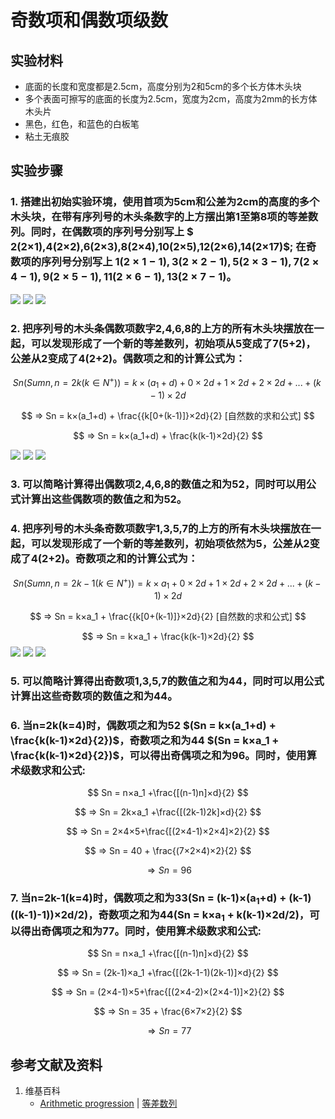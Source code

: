 # 奇数项和偶数项级数

## 实验材料

- 底面的长度和宽度都是2.5cm，高度分别为2和5cm的多个长方体木头块
- 多个表面可擦写的底面的长度为2.5cm，宽度为2cm，高度为2mm的长方体木头片
- 黑色，红色，和蓝色的白板笔
- 粘土无痕胶

## 实验步骤

### 1. 搭建出初始实验环境，使用首项为5cm和公差为2cm的高度的多个木头块，在带有序列号的木头条数字的上方摆出第1至第8项的等差数列。同时，在偶数项的序列号分别写上 $ 2(2×1),4(2×2),6(2×3),8(2×4),10(2×5),12(2×6),14(2×17)$; 在奇数项的序列号分别写上 $1(2×1-1),3(2×2-1),5(2×3-1),7(2×4-1),9(2×5-1),11(2×6-1),13(2×7-1)$。
![](/images/数系/等差数列/奇数项和偶数项级数/1a1.jpg)
![](/images/数系/等差数列/奇数项和偶数项级数/1a2.jpg)
![](/images/数系/等差数列/奇数项和偶数项级数/1a3.jpg)

### 2. 把序列号的木头条偶数项数字2,4,6,8的上方的所有木头块摆放在一起，可以发现形成了一个新的等差数列，初始项从5变成了7(5+2)，公差从2变成了4(2+2)。偶数项之和的计算公式为：

$$ Sn(Sumn, n=2k (k∈N^+)) = k×(a_1+d) + 0×2d + 1×2d + 2×2d + ... + (k-1)×2d $$

$$ ⇒ Sn = k×(a_1+d) + \frac{{k[0+(k-1)]}×2d}{2} [自然数的求和公式] $$

$$ ⇒ Sn = k×(a_1+d) + \frac{k(k-1)×2d}{2} $$

![](/images/数系/等差数列/奇数项和偶数项级数/2a1.jpg)
![](/images/数系/等差数列/奇数项和偶数项级数/2a2.jpg)
![](/images/数系/等差数列/奇数项和偶数项级数/2a3.jpg)

### 3. 可以简略计算得出偶数项2,4,6,8的数值之和为52，同时可以用公式计算出这些偶数项的数值之和为52。

### 4. 把序列号的木头条奇数项数字1,3,5,7的上方的所有木头块摆放在一起，可以发现形成了一个新的等差数列，初始项依然为5，公差从2变成了4(2+2)。奇数项之和的计算公式为：

$$ Sn(Sumn, n=2k-1 (k∈N^+)) = k×a_1 + 0×2d + 1×2d + 2×2d + ... + (k-1)×2d $$

$$ ⇒ Sn = k×a_1 + \frac{{k[0+(k-1)]}×2d}{2} [自然数的求和公式] $$

$$ ⇒ Sn = k×a_1 + \frac{k(k-1)×2d}{2} $$
![](/images/数系/等差数列/奇数项和偶数项级数/3a1.jpg)
![](/images/数系/等差数列/奇数项和偶数项级数/3a2.jpg)
![](/images/数系/等差数列/奇数项和偶数项级数/3a3.jpg)

### 5. 可以简略计算得出奇数项1,3,5,7的数值之和为44，同时可以用公式计算出这些奇数项的数值之和为44。

### 6. 当n=2k(k=4)时，偶数项之和为52 $(Sn = k×(a_1+d) + \frac{k(k-1)×2d}{2})$，奇数项之和为44 $(Sn = k×a_1 + \frac{k(k-1)×2d}{2})$，可以得出奇偶项之和为96。同时，使用算术级数求和公式:

$$ Sn = n×a_1 +\frac{[(n-1)n]×d}{2} $$

$$ ⇒ Sn = 2k×a_1 +\frac{[(2k-1)2k]×d}{2} $$

$$ ⇒ Sn = 2×4×5+\frac{[(2×4-1)×2×4]×2}{2} $$

$$ ⇒ Sn = 40 + \frac{(7×2×4)×2}{2} $$

$$ ⇒ Sn = 96 $$

### 7. 当n=2k-1(k=4)时，偶数项之和为33(Sn = (k-1)×(a<sub>1</sub>+d) + (k-1)((k-1)-1))×2d/2)，奇数项之和为44(Sn = k×a<sub>1</sub> + k(k-1)×2d/2)，可以得出奇偶项之和为77。同时，使用算术级数求和公式:

$$ Sn = n×a_1 +\frac{[(n-1)n]×d}{2} $$

$$ ⇒ Sn = (2k-1)×a_1 +\frac{[(2k-1-1)(2k-1)]×d}{2} $$

$$ ⇒ Sn = (2×4-1)×5+\frac{[(2×4-2)×(2×4-1)]×2}{2} $$

$$ ⇒ Sn = 35 + \frac{6×7×2}{2} $$

$$ ⇒ Sn = 77 $$

## 参考文献及资料

1. 维基百科
	- [Arithmetic progression](https://en.wikipedia.org/wiki/Arithmetic_progression) | [等差数列](https://zh.wikipedia.org/wiki/%E7%AD%89%E5%B7%AE%E6%95%B0%E5%88%97) 
